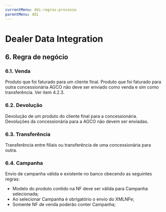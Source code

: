 ```yaml
---
currentMenu: ddi-regras-processo
parentMenu: ddi
---
```


# Dealer Data Integration

## 6. Regra de negócio
### 6.1. Venda
Produto que foi faturado para um cliente final.
Produto que foi faturado para outra concessionária AGCO não deve ser enviado como venda e sim como transferência. Ver item 4.2.3.

### 6.2. Devolução
Devolução de um produto do cliente final para a concessionária.
Devoluções da concessionária para a AGCO não devem ser enviadas.

### 6.3. Transferência
Transferência entre filiais ou transferência de uma concessionária para outra.

### 6.4. Campanha
Envio de campanha válida e existente no banco obecendo as seguintes regras:

 - Modelo do produto contido na NF deve ser válida para Campanha selecionada;
 - Ao selecionar Campanha é obrigatório o envio do XMLNFe;
 - Somente NF de venda poderão conter Campanha;
